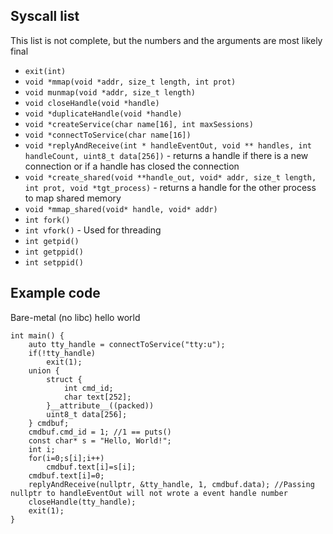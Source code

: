 ## Syscall list
This list is not complete, but the numbers and the arguments are most likely final

- `exit(int)`
- `void *mmap(void *addr, size_t length, int prot)`
- `void munmap(void *addr, size_t length)`
- `void closeHandle(void *handle)`
- `void *duplicateHandle(void *handle)`
- `void *createService(char name[16], int maxSessions)`
- `void *connectToService(char name[16])`
- `void *replyAndReceive(int * handleEventOut, void ** handles, int handleCount, uint8_t data[256])` - returns a handle if there is a new connection or if a handle has closed the connection
- `void *create_shared(void **handle_out, void* addr, size_t length, int prot, void *tgt_process)` - returns a handle for the other process to map shared memory
- `void *mmap_shared(void* handle, void* addr)`
- `int fork()`
- `int vfork()` - Used for threading
- `int getpid()`
- `int getppid()`
- `int setppid()`

## Example code
Bare-metal (no libc) hello world

    int main() {
        auto tty_handle = connectToService("tty:u");
        if(!tty_handle)
            exit(1);
        union {
            struct {
                int cmd_id;
                char text[252];
            }__attribute__((packed))
            uint8_t data[256];
        } cmdbuf;
        cmdbuf.cmd_id = 1; //1 == puts()
        const char* s = "Hello, World!";
        int i;
        for(i=0;s[i];i++)
            cmdbuf.text[i]=s[i];
        cmdbuf.text[i]=0;
        replyAndReceive(nullptr, &tty_handle, 1, cmdbuf.data); //Passing nullptr to handleEventOut will not wrote a event handle number
        closeHandle(tty_handle);
        exit(1);
    }

